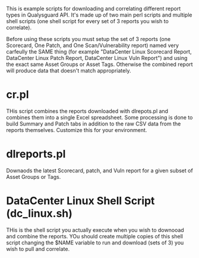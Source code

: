 This is example scripts for downloading and correlating different report types in Qualysguard API.  It's made up of two main perl scripts and multiple shell scripts (one shell script for every set of 3 reports you wish to correlate).

Before using these scripts you must setup the set of 3 reports (one Scorecard, One Patch, and One Scan/Vulnerability report) named very carfeully the SAME thing (for example "DataCenter Linux Scorecard Report, DataCenter Linux Patch Report, DataCenter Linux Vuln Report") and using the exact same Asset Groups or Asset Tags.  Otherwise the combined report will produce data that doesn't match appropriately.

cr.pl
==========

THis script combines the reports downloaded with dlrepots.pl and combines them into a single Excel spreadsheet.  Some processing is done to build Summary and Patch tabs in addition to the raw CSV data from the reports themselves.  Customize this for your environment.

dlreports.pl
===========
Downaods the latest Scorecard, patch, and Vuln report for a given subset of Asset Groups or Tags. 

DataCenter Linux Shell Script (dc_linux.sh)
===========
THis is the shell script you actually execute when you wish to downooad and combine the reports.  YOu should create multiple copies of this shell script changing the $NAME variable to run and download  (sets of 3) you wish to pull and correlate.
